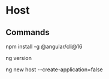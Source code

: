 # Host

## Commands

npm install -g @angular/cli@16

ng version

ng new host --create-application=false
